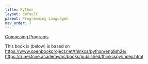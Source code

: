 ```yaml
---
title: Python
layout: default
parent: Programming Languages
nav_order: 7
---
```


[Composing Programs](https://www.composingprograms.com/)




This book is (below) is based on https://www.openbookproject.net/thinkcs/python/english2e/
https://runestone.academy/ns/books/published/thinkcspy/index.html